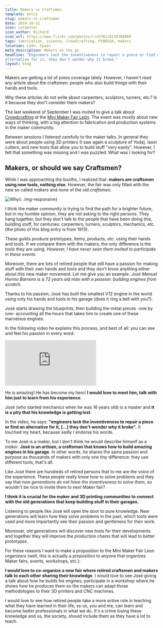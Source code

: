 ```yaml
---
title: Makers vs Craftsmen
template: entry
slug: makers-vs-craftsmen
date: 2014-10-31
icon: carpenter
icon_author: Richard
icon_url: https://www.flickr.com/photos/rich701/8110384009
tags: fabrication, science, Crowdcrafting, PYBOSSA, makers
location: León, Spain
meta_description: Makers on the go
headline: "Engineers lack the inventiveness to repair a piece or find an
alternative for it, they don't wonder why it broke."
layout: blog
---
```


Makers are getting a lot of press coverage lately. However, I haven't read any article
about the craftsmen: people who also build things with their hands and tools.

Why these articles do not write about carpenters, sculptors, turners,
etc.? Is it because they don't consider them makers?

<!--more-->

The last weekend of September I was invited to give a talk about
[Crowdcrafting](http://crowdcrafting.org) at the [Mini Maker Fair León](http://makerfaireleon.com/makers-en-leon/). The
event was mostly about new ways of thinking, with a big attention to fabrication and production systems in the
maker community.

Between sessions I listened carefully to the maker talks. In general they
were about people using 3D printers (I saw again a sculpture of Yoda), laser cutters,
and new tools that allow you to build stuff "very easily". However,  I felt
that something was missing and I was puzzled. What was I looking for?

## Makers, or should we say Craftsmen?

While I was approaching the booths, I realized that:
**makers are craftsmen using new tools, nothing else**. However, the fair was
only filled with the new so called *makers* and none of the old *craftsmen*.

![Why](http://i.giphy.com/skXEIUJKHLrsk.gif){: .img-responsive}

I think the maker community is trying to find the path for a brighter future,
but in my humble opinion, they are not asking to the right persons. They hang
together, but they don't talk to the people that have been doing this, building stuff,
for centuries: carpenters, turners, sculptors, mechanics, etc. (the photo of this blog
entry is from 1913).

These guilds produce prototypes, items, products, etc. using their hands and
tools. If we compare them with the makers, the only difference is the tools
they are using. *However, I have never seen them invited to participate in these
events.*

Moreover, there are lots of retired people that still have a passion for making
stuff with their own hands and tools and they don't know anything either about
this new maker movement. Let me give you an example. *José Manuel Hermo Barreiro
is a 72 years old man with a passion: building engines from scratch*.

Thanks to his passion, José has built the smallest V12 engine in the world
using only his hands and tools in his garage (does it ring a bell with you?).

José starts drawing the blueprints, then building the metal pieces -one by one- accounting all
the hours that takes him to create one of these marvelous engines.

In the following video he explains this process, and best of all: you can see
and feel his passion in every word.


<div class="embed-responsive embed-responsive-16by9">
<iframe src='http://www.youtube.com/embed/c1pJIVqCC1E' frameborder='0' allowfullscreen></iframe></div>

He is amazing! He has become my hero! **I would love to meet him, talk with him just to learn from
his experience**.

José (who started mechanics when he was 16 years old) is a master and
**it is a pity that his knowledge is getting lost**.

In the video, he says: **"engineers lack the inventiveness to repair a piece or
find an alternative for it, [...] they don't wonder why it broke".** It touched my
heart, because sadly I endorse his words.

To me José is a maker, but I don't think he would describe himself as a
*maker*. **José is an artisan, a craftsman that knows how to build
amazing engines in his garage**. In other words, he shares the same passion and
purpose as thousands of makers with only one tiny difference: they use
different tools, that's all.

Like José there are hundreds of retired persons that to me are the voice of
the experience. These people really know how to
solve problems and they say that *new generations do not have the
inventiveness to solve them*, so wouldn't be nice to invite them to next Maker
fair?

**I think it is crucial for the maker and 3D printing communities to connect with the old generations that keep building stuff in their garages.**

Listening to people like José will open the door to pure knowledge.
New generations will learn how they solve problems in the past, which tools
were used and more importantly see their passion and gentleness for their work.

Moreover, old generations will discover new tools for their developments and
together they will improve the production chains that will lead to better
prototypes.

For these reasons I want to make a proposition to the Mini Maker Fair Leon
organizers (well, this is actually a proposition to anyone that organizes Maker
fairs, events, workshops, etc.):

**I would love to co-organize a new fair where retired craftsmen and makers
talk to each other sharing their knowledge**. I would love to see José giving a talk
about how he builds his engines, participate in a workshop where he shows how
he produces them so the makers can adapt those methodologies to their 3D
printers and CNC machines.

I would love to see how retired people take a more active role in teaching
what they have learned in their life, so us, you and me, can learn and become
better professionals in what we do. It's a crime losing these knowledge and us,
the society, should include them as they have a lot to teach.
